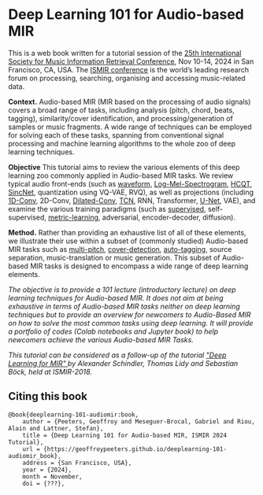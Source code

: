 # Deep Learning 101 for Audio-based MIR

This is a web book written for a tutorial session of the [25th International Society for Music Information Retrieval Conference](https://ismir2024.ismir.net/), Nov 10-14, 2024 in San Francisco, CA, USA. The [ISMIR conference](https://ismir.net/) is the world’s leading research forum on processing, searching, organising and accessing music-related data.

**Context.** Audio-based MIR (MIR based on the processing of audio signals) covers a broad range of tasks, including analysis (pitch, chord, beats, tagging), similarity/cover identification, and processing/generation of samples or music fragments. A wide range of techniques can be employed for solving each of these tasks, spanning from conventional signal processing and machine learning algorithms to the whole zoo of deep learning techniques.

**Objective** This tutorial aims to review the various elements of this deep learning zoo commonly applied in Audio-based MIR tasks. We review typical audio front-ends (such as [waveform](lab_waveform), [Log-Mel-Spectrogram](lab_lms), [HCQT](lab_hcqt), [SincNet](lab_sincnet), quantization using VQ-VAE, RVQ), as well as projections (including [1D-Conv](lab_conv1d), 2D-Conv, [Dilated-Conv](lab_dilated), [TCN](lab_tcn), RNN, Transformer, [U-Net](lab_unet), VAE), and examine the various training paradigms (such as [supervised](lab_supervised), self-supervised, [metric-learning](lab_metric_learning), adversarial, encoder-decoder, diffusion).

**Method.** Rather than providing an exhaustive list of all of these elements, we illustrate their use within a subset of (commonly studied) Audio-based MIR tasks such as [multi-pitch](lab_multi_pitch), [cover-detection](lab_cover_detection), [auto-tagging](lab_auto_tagging), source separation, music-translation or music generation. This subset of Audio-based MIR tasks is designed to encompass a wide range of deep learning elements.

*The objective is to provide a 101 lecture (introductory lecture) on deep learning techniques for Audio-based MIR. It does not aim at being exhaustive in terms of Audio-based MIR tasks neither on deep learning techniques but to provide an overview for newcomers to Audio-Based MIR on how to solve the most common tasks using deep learning. It will provide a portfolio of codes (Colab notebooks and Jupyter book) to help newcomers achieve the various Audio-based MIR Tasks.*


*This tutorial can be considered  as a follow-up of the tutorial ["Deep Learning for MIR" ](https://github.com/keunwoochoi/dl4mir) by Alexander Schindler, Thomas Lidy and Sebastian Böck, held at ISMIR-2018.*

## Citing this book

```
@book{deeplearning-101-audiomir:book,
	author = {Peeters, Geoffroy and Meseguer-Brocal, Gabriel and Riou, Alain and Lattner, Stefan},
	title = {Deep Learning 101 for Audio-based MIR, ISMIR 2024 Tutorial},
	url = {https://geoffroypeeters.github.io/deeplearning-101-audiomir_book},
	address = {San Francisco, USA},
	year = {2024},
	month = November,
	doi = {???},
```
